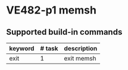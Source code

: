 # VE482-p1 memsh

## Supported build-in commands
| keyword | \# task | description |
| ------- | ------- | ----------- |
| exit    | 1       | exit memsh  |